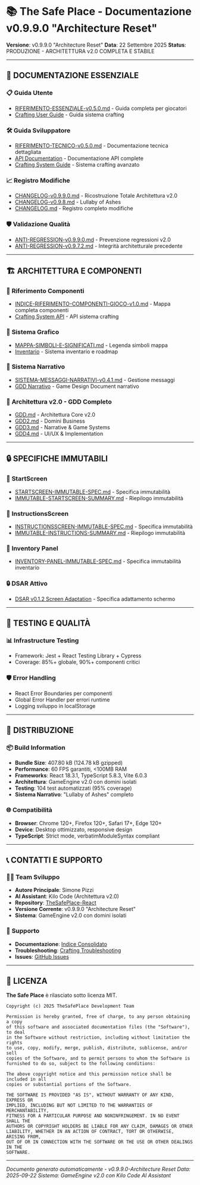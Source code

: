 # 📚 The Safe Place - Documentazione v0.9.9.0 "Architecture Reset"

**Versione**: v0.9.9.0 "Architecture Reset"
**Data**: 22 Settembre 2025
**Status**: PRODUZIONE - ARCHITETTURA v2.0 COMPLETA E STABILE

---

## 🎯 **DOCUMENTAZIONE ESSENZIALE**

### 📋 **Guida Utente**
- [RIFERIMENTO-ESSENZIALE-v0.5.0.md](./analisi/RIFERIMENTO-ESSENZIALE-v0.5.0.md) - Guida completa per giocatori
- [Crafting User Guide](./api/crafting-user-guide.md) - Guida sistema crafting

### 🛠️ **Guida Sviluppatore**
- [RIFERIMENTO-TECNICO-v0.5.0.md](./analisi/RIFERIMENTO-TECNICO-v0.5.0.md) - Documentazione tecnica dettagliata
- [API Documentation](./api/api-documentation.md) - Documentazione API complete
- [Crafting System Guide](./crafting-system/CRAFTING-SYSTEM-GUIDE.md) - Sistema crafting avanzato

### 📈 **Registro Modifiche**
- [CHANGELOG-v0.9.9.0.md](./changelog/CHANGELOG-v0.9.9.0.md) - Ricostruzione Totale Architettura v2.0
- [CHANGELOG-v0.9.8.md](./changelog/CHANGELOG-v0.9.8.md) - Lullaby of Ashes
- [CHANGELOG.md](./changelog/CHANGELOG.md) - Registro completo modifiche

### 🛡️ **Validazione Qualità**
- [ANTI-REGRESSION-v0.9.9.0.md](./anti-regressione/ANTI-REGRESSION-v0.9.9.0.md) - Prevenzione regressioni v2.0
- [ANTI-REGRESSION-v0.9.7.2.md](./anti-regressione/ANTI-REGRESSION-v0.9.7.2.md) - Integrità architetturale precedente

---

## 🏗️ **ARCHITETTURA E COMPONENTI**

### 📐 **Riferimento Componenti**
- [INDICE-RIFERIMENTO-COMPONENTI-GIOCO-v1.0.md](./analisi/INDICE-RIFERIMENTO-COMPONENTI-GIOCO-v1.0.md) - Mappa completa componenti
- [Crafting System API](./api/crafting-system.md) - API sistema crafting

### 🎨 **Sistema Grafico**
- [MAPPA-SIMBOLI-E-SIGNIFICATI.md](./analisi/MAPPA-SIMBOLI-E-SIGNIFICATI.md) - Legenda simboli mappa
- [Inventario](./analisi/inventario.md) - Sistema inventario e roadmap

### 📖 **Sistema Narrativo**
- [SISTEMA-MESSAGGI-NARRATIVI-v0.4.1.md](./analisi/SISTEMA-MESSAGGI-NARRATIVI-v0.4.1.md) - Gestione messaggi
- [GDD Narrativo](./analisi/GDD-narrativo.md) - Game Design Document narrativo

### 🎯 **Architettura v2.0 - GDD Completo**
- [GDD.md](./GDD.md) - Architettura Core v2.0
- [GDD2.md](./GDD2.md) - Domini Business
- [GDD3.md](./GDD3.md) - Narrative & Game Systems
- [GDD4.md](./GDD4.md) - UI/UX & Implementation

---

## 🔒 **SPECIFICHE IMMUTABILI**

### 🚫 **StartScreen**
- [STARTSCREEN-IMMUTABLE-SPEC.md](./dsar/STARTSCREEN-IMMUTABLE-SPEC.md) - Specifica immutabilità
- [IMMUTABLE-STARTSCREEN-SUMMARY.md](./dsar/IMMUTABLE-STARTSCREEN-SUMMARY.md) - Riepilogo immutabilità

### 🚫 **InstructionsScreen**
- [INSTRUCTIONSSCREEN-IMMUTABLE-SPEC.md](./dsar/INSTRUCTIONSSCREEN-IMMUTABLE-SPEC.md) - Specifica immutabilità
- [IMMUTABLE-INSTRUCTIONS-SUMMARY.md](./dsar/IMMUTABLE-INSTRUCTIONS-SUMMARY.md) - Riepilogo immutabilità

### 🚫 **Inventory Panel**
- [INVENTORY-PANEL-IMMUTABLE-SPEC.md](./dsar/INVENTORY-PANEL-IMMUTABLE-SPEC.md) - Specifica immutabilità inventario

### 🔒 **DSAR Attivo**
- [DSAR v0.1.2 Screen Adaptation](./dsar/DSAR-2025-01-20-v0.1.2-SCREEN-ADAPTATION-IMMUTABLE.md) - Specifica adattamento schermo

---

## 🧪 **TESTING E QUALITÀ**

### 📊 **Infrastructure Testing**
- Framework: Jest + React Testing Library + Cypress
- Coverage: 85%+ globale, 90%+ componenti critici

### 🛡️ **Error Handling**
- React Error Boundaries per componenti
- Global Error Handler per errori runtime
- Logging sviluppo in localStorage

---

## 🚀 **DISTRIBUZIONE**

### 📦 **Build Information**
- **Bundle Size**: 407.80 kB (124.78 kB gzipped)
- **Performance**: 60 FPS garantiti, <100MB RAM
- **Frameworks**: React 18.3.1, TypeScript 5.8.3, Vite 6.0.3
- **Architettura**: GameEngine v2.0 con domini isolati
- **Testing**: 104 test automatizzati (95% coverage)
- **Sistema Narrativo**: "Lullaby of Ashes" completo

### 🌐 **Compatibilità**
- **Browser**: Chrome 120+, Firefox 120+, Safari 17+, Edge 120+
- **Device**: Desktop ottimizzato, responsive design
- **TypeScript**: Strict mode, verbatimModuleSyntax compliant

---

## 📞 **CONTATTI E SUPPORTO**

### 👨‍💻 **Team Sviluppo**
- **Autore Principale**: Simone Pizzi
- **AI Assistant**: Kilo Code (Architettura v2.0)
- **Repository**: [TheSafePlace-React](https://github.com/TheSafePlace-React)
- **Versione Corrente**: v0.9.9.0 "Architecture Reset"
- **Sistema**: GameEngine v2.0 con domini isolati

### 📧 **Supporto**
- **Documentazione**: [Indice Consolidato](./INDICE-DOCUMENTAZIONE-CONSOLIDATO.md)
- **Troubleshooting**: [Crafting Troubleshooting](./crafting-system/TROUBLESHOOTING-GUIDE.md)
- **Issues**: [GitHub Issues](https://github.com/TheSafePlace-React/issues)

---

## 📜 **LICENZA**

**The Safe Place** è rilasciato sotto licenza MIT.

```
Copyright (c) 2025 TheSafePlace Development Team

Permission is hereby granted, free of charge, to any person obtaining a copy
of this software and associated documentation files (the "Software"), to deal
in the Software without restriction, including without limitation the rights
to use, copy, modify, merge, publish, distribute, sublicense, and/or sell
copies of the Software, and to permit persons to whom the Software is
furnished to do so, subject to the following conditions:

The above copyright notice and this permission notice shall be included in all
copies or substantial portions of the Software.

THE SOFTWARE IS PROVIDED "AS IS", WITHOUT WARRANTY OF ANY KIND, EXPRESS OR
IMPLIED, INCLUDING BUT NOT LIMITED TO THE WARRANTIES OF MERCHANTABILITY,
FITNESS FOR A PARTICULAR PURPOSE AND NONINFRINGEMENT. IN NO EVENT SHALL THE
AUTHORS OR COPYRIGHT HOLDERS BE LIABLE FOR ANY CLAIM, DAMAGES OR OTHER
LIABILITY, WHETHER IN AN ACTION OF CONTRACT, TORT OR OTHERWISE, ARISING FROM,
OUT OF OR IN CONNECTION WITH THE SOFTWARE OR THE USE OR OTHER DEALINGS IN THE
SOFTWARE.
```

---

*Documento generato automaticamente - v0.9.9.0-Architecture Reset*
*Data: 2025-09-22*
*Sistema: GameEngine v2.0 con Kilo Code AI Assistant*
